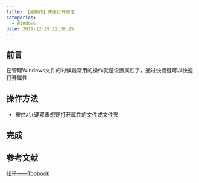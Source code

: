 ```yaml
---
title: 【骚操作】快速打开属性
categories:
  - Windows
date: 2019-12-29 12:38:25
---
```


## 前言

在管理Windows文件的时候最常用的操作就是设置属性了，通过快捷键可以快速打开属性

<!-- more -->

## 操作方法

- 按住`Alt`键双击想要打开属性的文件或文件夹

## 完成

## 参考文献

[知乎——Topbook](https://zhuanlan.zhihu.com/p/43391739)

